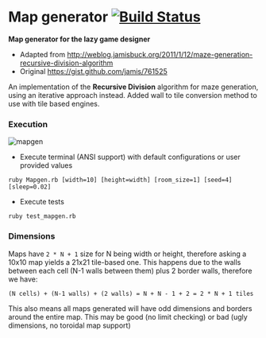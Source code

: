 # Map generator [![Build Status](https://travis-ci.org/Maumagnaguagno/Map_generator.svg)](https://travis-ci.org/Maumagnaguagno/Map_generator)
**Map generator for the lazy game designer**

- Adapted from http://weblog.jamisbuck.org/2011/1/12/maze-generation-recursive-division-algorithm
- Original https://gist.github.com/jamis/761525

An implementation of the **Recursive Division** algorithm for maze generation, using an iterative approach instead.
Added wall to tile conversion method to use with tile based engines.

### Execution
![mapgen](https://cloud.githubusercontent.com/assets/11094484/14408412/702b6b70-feca-11e5-8d15-052cdd597ebc.gif)

- Execute terminal (ANSI support) with default configurations or user provided values
```
ruby Mapgen.rb [width=10] [height=width] [room_size=1] [seed=4] [sleep=0.02]
```
- Execute tests
```
ruby test_mapgen.rb
```

### Dimensions
Maps have ```2 * N + 1``` size for N being width or height, therefore asking a 10x10 map yields a 21x21 tile-based one.
This happens due to the walls between each cell (N-1 walls between them) plus 2 border walls, therefore we have:
```
(N cells) + (N-1 walls) + (2 walls) = N + N - 1 + 2 = 2 * N + 1 tiles
```

This also means all maps generated will have odd dimensions and borders around the entire map.
This may be good (no limit checking) or bad (ugly dimensions, no toroidal map support)